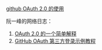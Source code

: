 [github OAuth 2.0 的使用]( https://www.jianshu.com/p/ba3d205d8caa )

阮一峰的网络日志：

1. [OAuth 2.0 的一个简单解释]( http://www.ruanyifeng.com/blog/2019/04/oauth_design.html )
2. [GitHub OAuth 第三方登录示例教程]( http://www.ruanyifeng.com/blog/2019/04/github-oauth.html )

